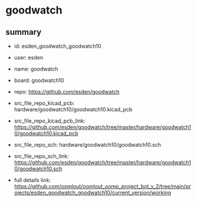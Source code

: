 # goodwatch
 
## summary 
* id: esden_goodwatch_goodwatch10
* user: esden
* name: goodwatch
* board: goodwatch10
* repo: https://github.com/esden/goodwatch
* src_file_repo_kicad_pcb: hardware/goodwatch10/goodwatch10.kicad_pcb
* src_file_repo_kicad_pcb_link: https://github.com/esden/goodwatch/tree/master/hardware/goodwatch10/goodwatch10.kicad_pcb


* src_file_repo_sch: hardware/goodwatch10/goodwatch10.sch
* src_file_repo_sch_link: https://github.com/esden/goodwatch/tree/master/hardware/goodwatch10/goodwatch10.sch
* full details link: https://github.com/oomlout/oomlout_oomp_project_bot_v_2/tree/main/projects/esden_goodwatch_goodwatch10/current_version/working  






